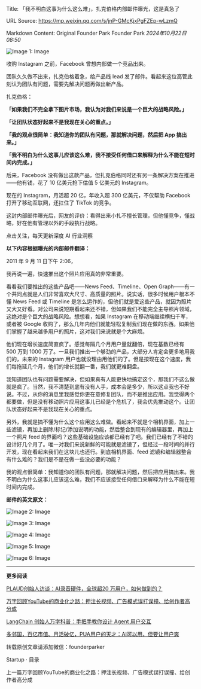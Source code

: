 Title: 「我不明白这事为什么这么难」，扎克伯格内部邮件曝光，这是真急了

URL Source: https://mp.weixin.qq.com/s/jnP-GMcKjxPgFZEp-wLzmQ

Markdown Content:
Original Founder Park Founder Park _2024年10月22日 08:50_

![Image 1: Image](https://mmbiz.qpic.cn/sz_mmbiz_gif/qpAK9iaV2O3sAVsSPfCN9UX44XiaoicbUJIrOGuaujdMNY6iaQewDZEX1GY3tcVk3QGeKJyUMMHBSMALvO8B7DZwsA/640?wx_fmt=gif&from=appmsg&tp=webp&wxfrom=5&wx_lazy=1&wx_co=1)

收购 Instagram 之前，Facebook 曾想内部做一个竞品出来。

团队久久做不出来，扎克伯格着急，给产品线 lead 发了邮件。看起来这位高管此刻认为团队有问题，需要先解决问题再做出新产品。

扎克伯格：

**「如果我们不完全拿下图片市场，我认为对我们来说是一个巨大的战略风险。」**

**「让团队状态好起来不是我现在关心的重点。」**

**「我的观点很简单：我知道你的团队有问题，那就解决问题，然后把 App 搞出来。」**

**「我不明白为什么这事儿应该这么难，我不接受任何借口来解释为什么不能在短时间内完成。」**

后来，Facebook 没有做出这款产品，但扎克伯格同时还有另一条解决方案在推进——他有钱，花了 10 亿美元抢下估值 5 亿美元的 Instagram。

现在的 Instagram，月活超 20 亿，年收入超 300 亿美元，不仅帮助 Facebook 打开了移动互联网，还扛住了 TikTok 的竞争。

这封内部邮件曝光后，网友的评价：看得出来小扎不擅长管理，但他懂竞争，懂战略，好在他有管理以外的手段执行战略。

点击关注，每天更新深度 AI 行业洞察

**以下内容根据曝光的内部邮件翻译：**

2011 年 9 月 11 日下午 2:06，

我再说一遍，快速推出这个照片应用真的非常重要。

看看我们要推出的这些产品吧——News Feed、Timeline、Open Graph——有一个共同点就是人们非常喜欢大尺寸、高质量的照片。说实话，很多时候用户根本不懂 News Feed 或 Timeline 是怎么运作的，但他们就是爱这些产品，就因为照片又大又好看。对公司来说短期看起来还不错，但如果我们不能完全主导照片领域，这绝对是个巨大的战略风险。想想看，如果 Instagram 在移动端继续横扫千军，或者被 Google 收购了，那么几年内他们就能轻松复制我们现在做的东西。如果他们掌握了越来越多用户的照片，这对我们来说就是个大麻烦。

他们现在增长速度简直疯了。感觉每隔几个月用户量就翻倍，现在基数已经有 500 万到 1000 万了。一旦我们推出一个够劲的产品，大部分人肯定会更多地用我们的，未来的 Instagram 用户也就没理由用他们的了。但是按现在这个速度，我们每拖延几个月，他们的增长就翻一番，我们就更难翻盘。

我知道团队也有问题需要解决，但如果真有人能更快地搞定这个，那我们不这么做就是疯了。当然，我不清楚到底有没有人手，成本会是多少，所以这点我也不好说。不过，从你的消息里我感觉你更在意修复团队，而不是推出应用。我觉得两个都要做，但是没有移动照片应用这事儿已经是个危机了，我会优先推动这个。让团队状态好起来不是我现在关心的重点。

另外，我就是搞不懂为什么这个应用这么难做。看起来不就是个相机界面，加上一些滤镜，再加上删除/标记/添加说明的功能，然后整合到现有的编辑器里，再加上一个照片 feed 的界面吗？这些基础设施应该都已经有了吧。我们已经有了不错的设计好几个月了。唯一对我们来说新鲜的可能就是滤镜了，但经过一段时间的并行开发，现在看起来我们在这块儿也还行。到底相机界面、feed 滤镜和编辑器整合有什么难的？我们是不是在做一些没必要的功能？

我的观点很简单：我知道你的团队有问题，那就解决问题，然后把应用搞出来。我不明白为什么这事儿应该这么难，我们不应该接受任何借口来解释为什么不能在短时间内完成。

**邮件的英文原文：**

![Image 2: Image](https://mmbiz.qpic.cn/sz_mmbiz_jpg/qpAK9iaV2O3tFwDTl6En7JBsG0ogru00PCRZssVsxtkTDDyQ8ZO9AYCMBMSG6upXZIZVgXibVzacvJSqf2VEzxqw/640?wx_fmt=jpeg&from=appmsg)

![Image 3: Image](https://mmbiz.qpic.cn/sz_mmbiz_jpg/qpAK9iaV2O3tFwDTl6En7JBsG0ogru00PibwRoDOaDUyPiah4Aw600iaasibvZr4JMrr7FVQZqEteZ2RPzg9WZMFVVw/640?wx_fmt=jpeg&from=appmsg)

![Image 4: Image](https://mmbiz.qpic.cn/sz_mmbiz_jpg/qpAK9iaV2O3tFwDTl6En7JBsG0ogru00PxVVK6HSs9kY8yWfgA2O2KNMHcIKq2iaHUk2RYaYP6K5VbQcdhsJz2og/640?wx_fmt=jpeg&from=appmsg)

![Image 5: Image](https://mmbiz.qpic.cn/sz_mmbiz_jpg/qpAK9iaV2O3tFwDTl6En7JBsG0ogru00PdzXAsfebwa0JSb44yZ0BMibhSI7CJ7uOKGQPWibDicSePAkxgCu4fG7fA/640?wx_fmt=jpeg&from=appmsg)

![Image 6: Image](https://mmbiz.qpic.cn/sz_mmbiz_png/qpAK9iaV2O3uZFIyK9yAG4nfYwqxWDcqRiabAZSMtMqSEicDc5qzCRs8Zmr9tYpqEoXyJQv9I3jX3l05Q22AAJqdw/640?wx_fmt=other)

* * *

**更多阅读**

[PLAUD创始人访谈：AI录音硬件，全球超20 万用户，如何做到的？](http://mp.weixin.qq.com/s?__biz=Mzg5NTc0MjgwMw==&mid=2247509304&idx=2&sn=a7b2347f1368d6c95f3d02c0305c7829&chksm=c0094304f77eca12fbe60c93013e0f1e7e50bb3fc96efdcaadbc25a0920304a4ea1c573f0e0b&scene=21#wechat_redirect)  

[万字回顾YouTube的商业化之路：押注长视频、广告模式误打误撞、给创作者高分成](http://mp.weixin.qq.com/s?__biz=Mzg5NTc0MjgwMw==&mid=2247509266&idx=1&sn=41274f90cb906b2881b03e545fc324ac&chksm=c009432ef77eca38e07cf17c6370d32bc19c31736005055b9112bc47f717794d493c6e7e7a33&scene=21#wechat_redirect)  

[LangChain 创始人万字科普：手把手教你设计 Agent 用户交互](http://mp.weixin.qq.com/s?__biz=Mzg5NTc0MjgwMw==&mid=2247509257&idx=1&sn=2f1fcfa32215653613a700373e8b1896&chksm=c0094335f77eca23c44778885a898a0476ff65d9ac90ef1d05858f5e62fc2fa340ff7c66c10c&scene=21#wechat_redirect)  

[多邻国，百亿市值、月活破亿，PUA用户的天才：AI可以用，但要让用户爽](http://mp.weixin.qq.com/s?__biz=Mzg5NTc0MjgwMw==&mid=2247509211&idx=1&sn=ea20a6d159aec39ec53fe5d01efad74e&chksm=c00942e7f77ecbf111becb56664a29f8addd0e8380615f2eda23f673c104f6d802929d24fc01&scene=21#wechat_redirect)

转载原创文章请添加微信：founderparker

Startup · 目录

上一篇万字回顾YouTube的商业化之路：押注长视频、广告模式误打误撞、给创作者高分成
